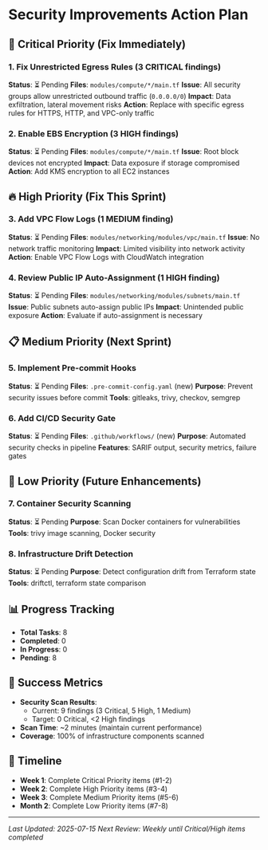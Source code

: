 # Security Improvements Action Plan

## 🚨 Critical Priority (Fix Immediately)

### 1. Fix Unrestricted Egress Rules (3 CRITICAL findings)
**Status**: ⏳ Pending
**Files**: `modules/compute/*/main.tf`
**Issue**: All security groups allow unrestricted outbound traffic (`0.0.0.0/0`)
**Impact**: Data exfiltration, lateral movement risks
**Action**: Replace with specific egress rules for HTTPS, HTTP, and VPC-only traffic

### 2. Enable EBS Encryption (3 HIGH findings)
**Status**: ⏳ Pending
**Files**: `modules/compute/*/main.tf`
**Issue**: Root block devices not encrypted
**Impact**: Data exposure if storage compromised
**Action**: Add KMS encryption to all EC2 instances

## 🔥 High Priority (Fix This Sprint)

### 3. Add VPC Flow Logs (1 MEDIUM finding)
**Status**: ⏳ Pending
**Files**: `modules/networking/modules/vpc/main.tf`
**Issue**: No network traffic monitoring
**Impact**: Limited visibility into network activity
**Action**: Enable VPC Flow Logs with CloudWatch integration

### 4. Review Public IP Auto-Assignment (1 HIGH finding)
**Status**: ⏳ Pending
**Files**: `modules/networking/modules/subnets/main.tf`
**Issue**: Public subnets auto-assign public IPs
**Impact**: Unintended public exposure
**Action**: Evaluate if auto-assignment is necessary

## 📋 Medium Priority (Next Sprint)

### 5. Implement Pre-commit Hooks
**Status**: ⏳ Pending
**Files**: `.pre-commit-config.yaml` (new)
**Purpose**: Prevent security issues before commit
**Tools**: gitleaks, trivy, checkov, semgrep

### 6. Add CI/CD Security Gate
**Status**: ⏳ Pending
**Files**: `.github/workflows/` (new)
**Purpose**: Automated security checks in pipeline
**Features**: SARIF output, security metrics, failure gates

## 🔧 Low Priority (Future Enhancements)

### 7. Container Security Scanning
**Status**: ⏳ Pending
**Purpose**: Scan Docker containers for vulnerabilities
**Tools**: trivy image scanning, Docker security

### 8. Infrastructure Drift Detection
**Status**: ⏳ Pending
**Purpose**: Detect configuration drift from Terraform state
**Tools**: driftctl, terraform state comparison

## 📊 Progress Tracking

- **Total Tasks**: 8
- **Completed**: 0
- **In Progress**: 0
- **Pending**: 8

## 🎯 Success Metrics

- **Security Scan Results**:
  - Current: 9 findings (3 Critical, 5 High, 1 Medium)
  - Target: 0 Critical, <2 High findings
- **Scan Time**: ~2 minutes (maintain current performance)
- **Coverage**: 100% of infrastructure components scanned

## 📅 Timeline

- **Week 1**: Complete Critical Priority items (#1-2)
- **Week 2**: Complete High Priority items (#3-4)
- **Week 3**: Complete Medium Priority items (#5-6)
- **Month 2**: Complete Low Priority items (#7-8)

---

*Last Updated: 2025-07-15*
*Next Review: Weekly until Critical/High items completed*
